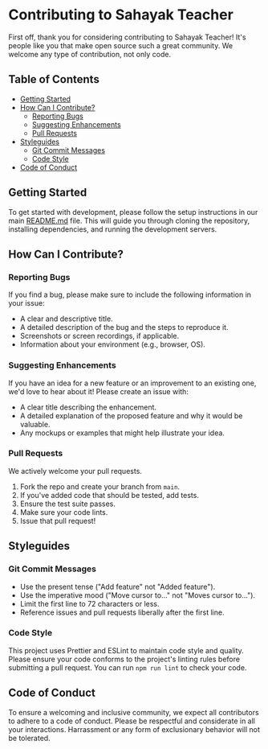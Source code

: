 # Contributing to Sahayak Teacher

First off, thank you for considering contributing to Sahayak Teacher! It's people like you that make open source such a great community. We welcome any type of contribution, not only code.

## Table of Contents

- [Getting Started](#getting-started)
- [How Can I Contribute?](#how-can-i-contribute)
  - [Reporting Bugs](#reporting-bugs)
  - [Suggesting Enhancements](#suggesting-enhancements)
  - [Pull Requests](#pull-requests)
- [Styleguides](#styleguides)
  - [Git Commit Messages](#git-commit-messages)
  - [Code Style](#code-style)
- [Code of Conduct](#code-of-conduct)

## Getting Started

To get started with development, please follow the setup instructions in our main [README.md](./README.md) file. This will guide you through cloning the repository, installing dependencies, and running the development servers.

## How Can I Contribute?

### Reporting Bugs

If you find a bug, please make sure to include the following information in your issue:
- A clear and descriptive title.
- A detailed description of the bug and the steps to reproduce it.
- Screenshots or screen recordings, if applicable.
- Information about your environment (e.g., browser, OS).

### Suggesting Enhancements

If you have an idea for a new feature or an improvement to an existing one, we'd love to hear about it! Please create an issue with:
- A clear title describing the enhancement.
- A detailed explanation of the proposed feature and why it would be valuable.
- Any mockups or examples that might help illustrate your idea.

### Pull Requests

We actively welcome your pull requests.

1.  Fork the repo and create your branch from `main`.
2.  If you've added code that should be tested, add tests.
3.  Ensure the test suite passes.
4.  Make sure your code lints.
5.  Issue that pull request!

## Styleguides

### Git Commit Messages

- Use the present tense ("Add feature" not "Added feature").
- Use the imperative mood ("Move cursor to..." not "Moves cursor to...").
- Limit the first line to 72 characters or less.
- Reference issues and pull requests liberally after the first line.

### Code Style

This project uses Prettier and ESLint to maintain code style and quality. Please ensure your code conforms to the project's linting rules before submitting a pull request. You can run `npm run lint` to check your code.

## Code of Conduct

To ensure a welcoming and inclusive community, we expect all contributors to adhere to a code of conduct. Please be respectful and considerate in all your interactions. Harrassment or any form of exclusionary behavior will not be tolerated.
